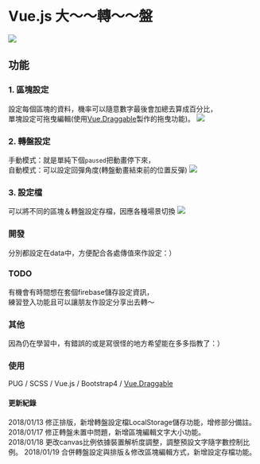 # Vue.js 大～～轉～～盤
![](https://guahsu.io/2018/01/vue-turntable/1.png) 

## 功能
### 1. 區塊設定
設定每個區塊的資料，機率可以隨意數字最後會加總去算成百分比，  
單塊設定可拖曳編輯(使用[Vue.Draggable](https://github.com/SortableJS/Vue.Draggable)製作的拖曳功能)。
![](https://guahsu.io/2018/01/vue-turntable/2.png) 

### 2. 轉盤設定
手動模式：就是單純下個`paused`把動畫停下來，  
自動模式：可以設定回彈角度(轉盤動畫結束前的位置反彈)
![](https://guahsu.io/2018/01/vue-turntable/3.png) 

### 3. 設定檔
可以將不同的區塊＆轉盤設定存檔，因應各種場景切換
![](https://guahsu.io/2018/01/vue-turntable/4.png) 

### 開發
分別都設定在data中，方便配合各處傳值來作設定：）

### TODO
有機會有時間想在套個firebase儲存設定資訊，  
練習登入功能且可以讓朋友作設定分享出去轉～

### 其他
因為仍在學習中，有錯誤的或是寫很怪的地方希望能在多多指教了：）

### 使用
PUG / SCSS / Vue.js / Bootstrap4 / [Vue.Draggable](https://github.com/SortableJS/Vue.Draggable)

#### 更新紀錄
2018/01/13 修正排版，新增轉盤設定檔LocalStorage儲存功能，增修部分備註。  
2018/01/17 修正轉盤未置中問題，新增區塊編輯文字大小功能。  
2018/01/18 更改canvas比例依據裝置解析度調整，調整預設文字隨字數控制比例。
2018/01/19 合併轉盤設定與排版＆修改區塊編輯方式，新增設定存檔功能。